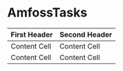 # AmfossTasks
| First Header  | Second Header |
| ------------- | ------------- |
| Content Cell  | Content Cell  |
| Content Cell  | Content Cell  |




